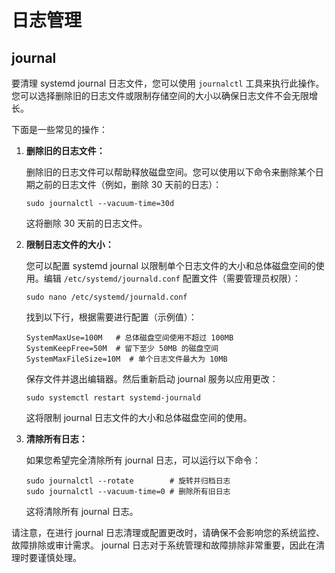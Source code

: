 # 日志管理

## journal

要清理 systemd journal 日志文件，您可以使用 `journalctl` 工具来执行此操作。您可以选择删除旧的日志文件或限制存储空间的大小以确保日志文件不会无限增长。

下面是一些常见的操作：

1. **删除旧的日志文件：**

   删除旧的日志文件可以帮助释放磁盘空间。您可以使用以下命令来删除某个日期之前的日志文件（例如，删除 30 天前的日志）：

   ```shell
   sudo journalctl --vacuum-time=30d
   ```

   这将删除 30 天前的日志文件。

2. **限制日志文件的大小：**

   您可以配置 systemd journal 以限制单个日志文件的大小和总体磁盘空间的使用。编辑 `/etc/systemd/journald.conf` 配置文件（需要管理员权限）：

   ```shell
   sudo nano /etc/systemd/journald.conf
   ```

   找到以下行，根据需要进行配置（示例值）：

   ```shell
   SystemMaxUse=100M   # 总体磁盘空间使用不超过 100MB
   SystemKeepFree=50M  # 留下至少 50MB 的磁盘空间
   SystemMaxFileSize=10M  # 单个日志文件最大为 10MB
   ```

   保存文件并退出编辑器。然后重新启动 journal 服务以应用更改：

   ```shell
   sudo systemctl restart systemd-journald
   ```

   这将限制 journal 日志文件的大小和总体磁盘空间的使用。

3. **清除所有日志：**

   如果您希望完全清除所有 journal 日志，可以运行以下命令：

   ```shell
   sudo journalctl --rotate        # 旋转并归档日志
   sudo journalctl --vacuum-time=0 # 删除所有旧日志
   ```

   这将清除所有 journal 日志。

请注意，在进行 journal 日志清理或配置更改时，请确保不会影响您的系统监控、故障排除或审计需求。 journal 日志对于系统管理和故障排除非常重要，因此在清理时要谨慎处理。